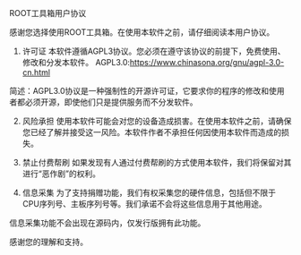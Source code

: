 ROOT工具箱用户协议

感谢您选择使用ROOT工具箱。在使用本软件之前，请仔细阅读本用户协议。

1. 许可证
本软件遵循AGPL3协议。您必须在遵守该协议的前提下，免费使用、修改和分发本软件。
AGPL3.0:https://www.chinasona.org/gnu/agpl-3.0-cn.html

简述：AGPL3.0协议是一种强制性的开源许可证，它要求你的程序的修改和使用者都必须开源，即使他们只是提供服务而不分发软件。

2. 风险承担
使用本软件可能会对您的设备造成损害。在使用本软件之前，请确保您已经了解并接受这一风险。本软件作者不承担任何因使用本软件而造成的损失。

3. 禁止付费帮刷
如果发现有人通过付费帮刷的方式使用本软件，我们将保留对其进行“恶作剧”的权利。

4. 信息采集
为了支持捐赠功能，我们有权采集您的硬件信息，包括但不限于CPU序列号、主板序列号等。我们承诺不会将这些信息用于其他用途。

信息采集功能不会出现在源码内，仅发行版拥有此功能。

感谢您的理解和支持。